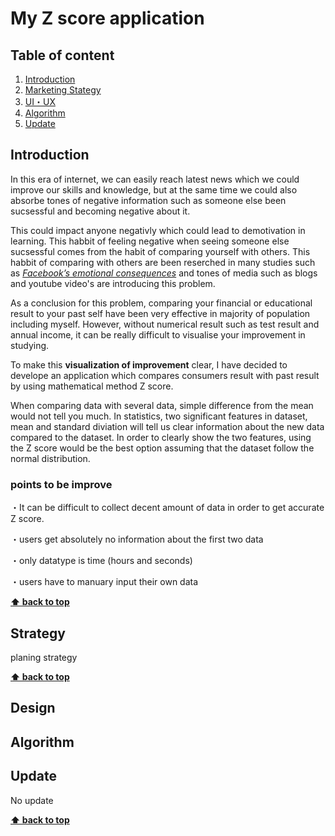 # My Z score application
 
## Table of content 

1. [Introduction](#Introduction)
2. [Marketing Stategy](#Strategy)
3. [UI・UX](#Design)
4. [Algorithm](#Algorithm)
5. [Update](#Update)

## Introduction

In this era of internet, we can easily reach latest news which we could improve our skills and knowledge, but at the same time we could also absorbe tones of negative information such as someone else been sucsessful and becoming negative about it. 

This could impact anyone negativly which could lead to demotivation in learning. This habbit of feeling negative when seeing someone else sucsessful comes from the habit of comparing yourself with others. This habbit of comparing with others are been reserched in many studies such as [_Facebook’s emotional consequences_](https://www.sciencedirect.com/science/article/pii/S0747563214001241) and tones of media such as blogs and youtube video's are introducing this problem. 

As a conclusion for this problem, comparing your financial or educational result to your past self have been very effective in majority of population including myself. However, without numerical result such as test result and annual income, it can be really difficult to visualise your improvement in studying.

To make this **visualization of improvement** clear, I have decided to develope an application which compares consumers result with past result by using mathematical method Z score. 

When comparing data with several data, simple difference from the mean would not tell you much. In statistics, two significant features in dataset, mean and standard diviation will tell us clear information about the new data compared to the dataset. In order to clearly show the two features, using the Z score would be the best option assuming that the dataset follow the normal distribution. 

### points to be improve

・It can be difficult to collect decent amount of data in order to get accurate Z score. 

・users get absolutely no information about the first two data 

・only datatype is time (hours and seconds)

・users have to manuary input their own data

**[⬆ back to top](#table-of-contents)**

## Strategy

planing strategy

**[⬆ back to top](#table-of-contents)**

## Design

## Algorithm

## Update

No update

**[⬆ back to top](#table-of-contents)**


